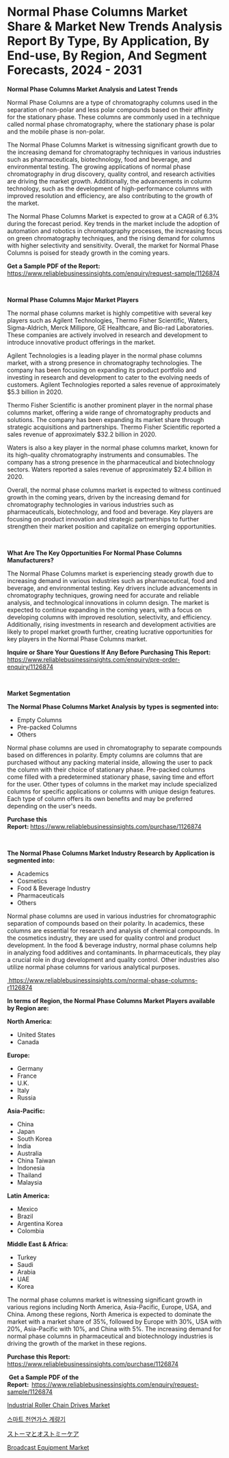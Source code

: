 <p><h1>Normal Phase Columns Market Share & Market New Trends Analysis Report By Type, By Application, By End-use, By Region, And Segment Forecasts, 2024 - 2031</h1></p><p><strong>Normal Phase Columns Market Analysis and Latest Trends</strong></p>
<p><p>Normal Phase Columns are a type of chromatography columns used in the separation of non-polar and less polar compounds based on their affinity for the stationary phase. These columns are commonly used in a technique called normal phase chromatography, where the stationary phase is polar and the mobile phase is non-polar.</p><p>The Normal Phase Columns Market is witnessing significant growth due to the increasing demand for chromatography techniques in various industries such as pharmaceuticals, biotechnology, food and beverage, and environmental testing. The growing applications of normal phase chromatography in drug discovery, quality control, and research activities are driving the market growth. Additionally, the advancements in column technology, such as the development of high-performance columns with improved resolution and efficiency, are also contributing to the growth of the market.</p><p>The Normal Phase Columns Market is expected to grow at a CAGR of 6.3% during the forecast period. Key trends in the market include the adoption of automation and robotics in chromatography processes, the increasing focus on green chromatography techniques, and the rising demand for columns with higher selectivity and sensitivity. Overall, the market for Normal Phase Columns is poised for steady growth in the coming years.</p></p>
<p><strong>Get a Sample PDF of the Report:&nbsp;</strong> <a href="https://www.reliablebusinessinsights.com/enquiry/request-sample/1126874">https://www.reliablebusinessinsights.com/enquiry/request-sample/1126874</a></p>
<p>&nbsp;</p>
<p><strong>Normal Phase Columns Major Market Players</strong></p>
<p><p>The normal phase columns market is highly competitive with several key players such as Agilent Technologies, Thermo Fisher Scientific, Waters, Sigma-Aldrich, Merck Millipore, GE Healthcare, and Bio-rad Laboratories. These companies are actively involved in research and development to introduce innovative product offerings in the market.</p><p>Agilent Technologies is a leading player in the normal phase columns market, with a strong presence in chromatography technologies. The company has been focusing on expanding its product portfolio and investing in research and development to cater to the evolving needs of customers. Agilent Technologies reported a sales revenue of approximately $5.3 billion in 2020.</p><p>Thermo Fisher Scientific is another prominent player in the normal phase columns market, offering a wide range of chromatography products and solutions. The company has been expanding its market share through strategic acquisitions and partnerships. Thermo Fisher Scientific reported a sales revenue of approximately $32.2 billion in 2020.</p><p>Waters is also a key player in the normal phase columns market, known for its high-quality chromatography instruments and consumables. The company has a strong presence in the pharmaceutical and biotechnology sectors. Waters reported a sales revenue of approximately $2.4 billion in 2020.</p><p>Overall, the normal phase columns market is expected to witness continued growth in the coming years, driven by the increasing demand for chromatography technologies in various industries such as pharmaceuticals, biotechnology, and food and beverage. Key players are focusing on product innovation and strategic partnerships to further strengthen their market position and capitalize on emerging opportunities.</p></p>
<p>&nbsp;</p>
<p><strong>What Are The Key Opportunities For Normal Phase Columns Manufacturers?</strong></p>
<p><p>The Normal Phase Columns market is experiencing steady growth due to increasing demand in various industries such as pharmaceutical, food and beverage, and environmental testing. Key drivers include advancements in chromatography techniques, growing need for accurate and reliable analysis, and technological innovations in column design. The market is expected to continue expanding in the coming years, with a focus on developing columns with improved resolution, selectivity, and efficiency. Additionally, rising investments in research and development activities are likely to propel market growth further, creating lucrative opportunities for key players in the Normal Phase Columns market.</p></p>
<p><strong>Inquire or Share Your Questions If Any Before Purchasing This Report:</strong> <a href="https://www.reliablebusinessinsights.com/enquiry/pre-order-enquiry/1126874">https://www.reliablebusinessinsights.com/enquiry/pre-order-enquiry/1126874</a></p>
<p>&nbsp;</p>
<p><strong>Market Segmentation</strong></p>
<p><strong>The Normal Phase Columns Market Analysis by types is segmented into:</strong></p>
<p><ul><li>Empty Columns</li><li>Pre-packed Columns</li><li>Others</li></ul></p>
<p><p>Normal phase columns are used in chromatography to separate compounds based on differences in polarity. Empty columns are columns that are purchased without any packing material inside, allowing the user to pack the column with their choice of stationary phase. Pre-packed columns come filled with a predetermined stationary phase, saving time and effort for the user. Other types of columns in the market may include specialized columns for specific applications or columns with unique design features. Each type of column offers its own benefits and may be preferred depending on the user's needs.</p></p>
<p><strong>Purchase this Report:&nbsp;</strong><a href="https://www.reliablebusinessinsights.com/purchase/1126874">https://www.reliablebusinessinsights.com/purchase/1126874</a></p>
<p>&nbsp;</p>
<p><strong>The Normal Phase Columns Market Industry Research by Application is segmented into:</strong></p>
<p><ul><li>Academics</li><li>Cosmetics</li><li>Food & Beverage Industry</li><li>Pharmaceuticals</li><li>Others</li></ul></p>
<p><p>Normal phase columns are used in various industries for chromatographic separation of compounds based on their polarity. In academics, these columns are essential for research and analysis of chemical compounds. In the cosmetics industry, they are used for quality control and product development. In the food & beverage industry, normal phase columns help in analyzing food additives and contaminants. In pharmaceuticals, they play a crucial role in drug development and quality control. Other industries also utilize normal phase columns for various analytical purposes.</p></p>
<p><a href="https://www.reliablebusinessinsights.com/normal-phase-columns-r1126874">&nbsp;https://www.reliablebusinessinsights.com/normal-phase-columns-r1126874</a></p>
<p><strong>In terms of Region, the Normal Phase Columns Market Players available by Region are:</strong></p>
<p>
    <p> <strong> North America: </strong>
        <ul>
            <li>United States</li>
            <li>Canada</li>
        </ul>
        </p> 
    <p> <strong> Europe: </strong>
        <ul>
            <li>Germany</li>
            <li>France</li>
            <li>U.K.</li>
            <li>Italy</li>
            <li>Russia</li>
        </ul>
        </p> 
    <p> <strong> Asia-Pacific: </strong>
        <ul>
            <li>China</li>
            <li>Japan</li>
            <li>South Korea</li>
            <li>India</li>
            <li>Australia</li>
            <li>China Taiwan</li>
            <li>Indonesia</li>
            <li>Thailand</li>
            <li>Malaysia</li>
        </ul>
        </p> 
    <p> <strong> Latin America: </strong>
        <ul>
            <li>Mexico</li>
            <li>Brazil</li>
            <li>Argentina Korea</li>
            <li>Colombia</li>
        </ul>
        </p> 
    <p> <strong> Middle East & Africa: </strong>
        <ul>
            <li>Turkey</li>
            <li>Saudi</li>
            <li>Arabia</li>
            <li>UAE</li>
            <li>Korea</li>
        </ul>
    </p>
    </p>
<p><p>The normal phase columns market is witnessing significant growth in various regions including North America, Asia-Pacific, Europe, USA, and China. Among these regions, North America is expected to dominate the market with a market share of 35%, followed by Europe with 30%, USA with 20%, Asia-Pacific with 10%, and China with 5%. The increasing demand for normal phase columns in pharmaceutical and biotechnology industries is driving the growth of the market in these regions.</p></p>
<p><strong>Purchase this Report: </strong><a href="https://www.reliablebusinessinsights.com/purchase/1126874">https://www.reliablebusinessinsights.com/purchase/1126874</a></p>
<p>&nbsp;<strong>Get a Sample PDF of the Report:&nbsp;&nbsp;</strong><a href="https://www.reliablebusinessinsights.com/enquiry/request-sample/1126874">https://www.reliablebusinessinsights.com/enquiry/request-sample/1126874</a></p>
<p><strong></strong></p>
<p><p><a href="https://github.com/kaiserrayhan25/Market-Research-Report-List-1/blob/main/industrial-roller-chain-drives-market.md">Industrial Roller Chain Drives Market</a></p><p><a href="https://github.com/airdroplover110/Market-Research-Report-List-1/blob/main/8233737165940.md">스마트 천연가스 계량기</a></p><p><a href="https://github.com/tanyaali3/Market-Research-Report-List-1/blob/main/6815989155279.md">ストーマとオストミーケア</a></p><p><a href="https://github.com/FassouRP/Market-Research-Report-List-5/blob/main/broadcast-equipment-market.md">Broadcast Equipment Market</a></p></p>